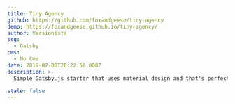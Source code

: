 ```yaml
---
title: Tiny Agency
github: https://github.com/foxandgeese/tiny-agency
demo: https://foxandgeese.github.io/tiny-agency/
author: Versionista
ssg:
  - Gatsby
cms:
  - No Cms
date: 2019-02-08T20:22:56.000Z
description: >-
  Simple Gatsby.js starter that uses material design and that's perfect for tiny agencies.

stale: false
---
```

